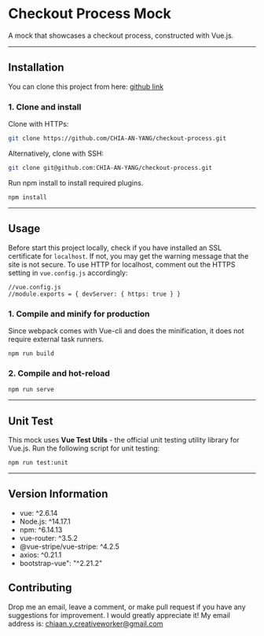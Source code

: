 # Checkout Process Mock
A mock that showcases a checkout process, constructed with Vue.js.

---

## Installation
You can clone this project from here: [github link](https://github.com/CHIA-AN-YANG/checkout-process.git)
### 1. Clone and install
Clone with HTTPs:

```bash
git clone https://github.com/CHIA-AN-YANG/checkout-process.git
```
Alternatively, clone with SSH:
```bash
git clone git@github.com:CHIA-AN-YANG/checkout-process.git
```
Run npm install to install required plugins.
```
npm install
```
---

## Usage 
Before start this project locally, check if you have installed an SSL certificate for `localhost`. If not, you may get the warning message that the site is not secure.
To use HTTP for localhost, comment out the HTTPS setting in `vue.config.js` accordingly:
```
//vue.config.js
//module.exports = { devServer: { https: true } }
```
### 1. Compile and minify for production
Since webpack comes with Vue-cli and does the minification, it does not require external task runners.
```
npm run build
```
### 2. Compile and hot-reload
```
npm run serve
```

---

## Unit Test
This mock uses **Vue Test Utils** - the official unit testing utility library for Vue.js. 
Run the following script for unit testing:
```
npm run test:unit
```
---

## Version Information
  - vue: ^2.6.14
  - Node.js: ^14.17.1
  - npm: ^6.14.13
  - vue-router: ^3.5.2
  - @vue-stripe/vue-stripe: ^4.2.5
  - axios: ^0.21.1
  - bootstrap-vue": "^2.21.2"
  
## Contributing
Drop me an email, leave a comment, or make pull request if you have any suggestions for improvement. I would greatly appreciate it!
My email address is: chiaan.y.creativeworker@gmail.com

